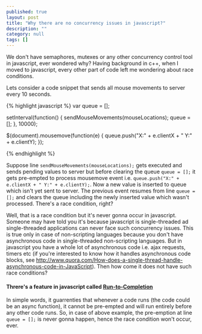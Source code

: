 ```yaml
---
published: true
layout: post
title: "Why there are no concurrency issues in javascript?"
description: ""
category: null
tags: []
---
```


We don't have semaphores, mutexes or any other concurrency control tool in javascript, ever wondered why? Having background in c++, when I moved to javascript, every other part of code left me wondering about race conditions.

Lets consider a code snippet that sends all mouse movements to server every 10 seconds.

{% highlight javascript %}
var queue = [];

setInterval(function() {
    sendMouseMovements(mouseLocations);
    queue = [];
}, 10000);

$(document).mousemove(function(e) {
    queue.push("X:" + e.clientX + " Y:" + e.clientY);
});

{% endhighlight %}

Suppose line `sendMouseMovements(mouseLocations);` gets executed and sends pending values to server but before clearing the queue `queue = [];` it gets pre-empted to process mousemove event i.e. `queue.push("X:" + e.clientX + " Y:" + e.clientY);`. Now a new value is inserted to queue which isn't yet sent to server. The previous event resumes from line `queue = [];` and clears the queue including the newly inserted value which wasn't processed. There's a race condition, right? 

Well, that is a race condition but it's never gonna occur in javascript. Someone may have told you it's because javascript is single-threaded ad single-threaded applications can never face such concurrency issues. This is true only in case of non-scripting languages because you don't have asynchronous code in single-threaded non-scripting languages. But in javascript you have a whole lot of asynchronous code i.e. ajax requests, timers etc (if you're interested to know how it handles asynchronous code blocks, see http://www.quora.com/How-does-a-single-thread-handle-asynchronous-code-in-JavaScript). Then how come it does not have such race conditions?

#### Threre's a feature in javascript called [Run-to-Completion](https://developer.mozilla.org/en-US/docs/Web/JavaScript/EventLoop#.22Run-to-completion.22)
In simple words, it guarrenties that whenever a code runs (the code could be an async function), it cannot be pre-empted and will run entirely before any other code runs. So, in case of above example, the pre-emption at line `queue = [];` is never gonna happen, hence the race condition won't occur, ever.

